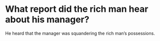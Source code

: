 # What report did the rich man hear about his manager?

He heard that the manager was squandering the rich man’s possessions.
